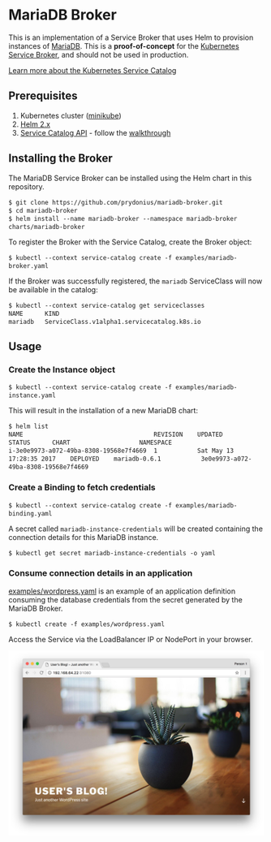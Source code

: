 # MariaDB Broker

This is an implementation of a Service Broker that uses Helm to provision
instances of [MariaDB](https://kubeapps.com/charts/stable/mariadb). This is a
**proof-of-concept** for the [Kubernetes Service
Broker](https://github.com/kubernetes-incubator/service-catalog), and should not
be used in production.

[Learn more about the Kubernetes Service Catalog](https://medium.com/@prydonius/service-catalog-in-kubernetes-78c0736e3910)

## Prerequisites

1. Kubernetes cluster ([minikube](https://github.com/kubernetes/minikube))
2. [Helm 2.x](https://github.com/kubernetes/helm)
3. [Service Catalog API](https://github.com/kubernetes-incubator/service-catalog) - follow the [walkthrough](https://github.com/kubernetes-incubator/service-catalog/blob/master/docs/walkthrough.md)

## Installing the Broker

The MariaDB Service Broker can be installed using the Helm chart in this
repository.

```
$ git clone https://github.com/prydonius/mariadb-broker.git
$ cd mariadb-broker
$ helm install --name mariadb-broker --namespace mariadb-broker charts/mariadb-broker
```

To register the Broker with the Service Catalog, create the Broker object:

```
$ kubectl --context service-catalog create -f examples/mariadb-broker.yaml
```

If the Broker was successfully registered, the `mariadb` ServiceClass will now
be available in the catalog:

```
$ kubectl --context service-catalog get serviceclasses
NAME      KIND
mariadb   ServiceClass.v1alpha1.servicecatalog.k8s.io
```

## Usage

### Create the Instance object

```
$ kubectl --context service-catalog create -f examples/mariadb-instance.yaml
```

This will result in the installation of a new MariaDB chart:

```
$ helm list
NAME                                  	REVISION	UPDATED                 	STATUS  	CHART               	NAMESPACE
i-3e0e9973-a072-49ba-8308-19568e7f4669	1       	Sat May 13 17:28:35 2017	DEPLOYED	mariadb-0.6.1       	3e0e9973-a072-49ba-8308-19568e7f4669
```

### Create a Binding to fetch credentials

```
$ kubectl --context service-catalog create -f examples/mariadb-binding.yaml
```

A secret called `mariadb-instance-credentials` will be created containing the
connection details for this MariaDB instance.

```
$ kubectl get secret mariadb-instance-credentials -o yaml
```

### Consume connection details in an application

[examples/wordpress.yaml](examples/wordpress.yaml) is an example of an
application definition consuming the database credentials from the secret
generated by the MariaDB Broker.

```
$ kubectl create -f examples/wordpress.yaml
```

Access the Service via the LoadBalancer IP or NodePort in your browser.

![WordPress using MariaDB from Service Catalog](examples/wordpress.png)

